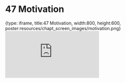# 47 Motivation
 
{type: iframe, title:47 Motivation, width:800, height:600, poster:resources/chapt_screen_images/motivation.png}
![](https://datatrail-jhu.github.io/DataTrail_ReOrg/no_toc/motivation.html)
 

 
